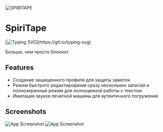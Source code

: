 
![SPIRITAPE](https://i.postimg.cc/Sssgc6T5/spiritape-logo-W50.png)

# SpiriTape
[![Typing SVG](https://readme-typing-svg.herokuapp.com/?color=%2336BCF7&lines=Type+your+text...)](https://git.io/typing-svg)

Больше, чем просто блокнот.

## Features

- Создание защищенного профиля для защиты заметок
- Режим быстрого редактирования сразу нескольких записей и полноэкранный режим для полноценной работы с текстом
- Имитация звуков печатной машины для аутентичного погружения
## Screenshots

![App Screenshot](https://i.postimg.cc/XYjvbLst/scr1.png)
![App Screenshot](https://imageup.ru/img192/4260576/scr2.jpg)

